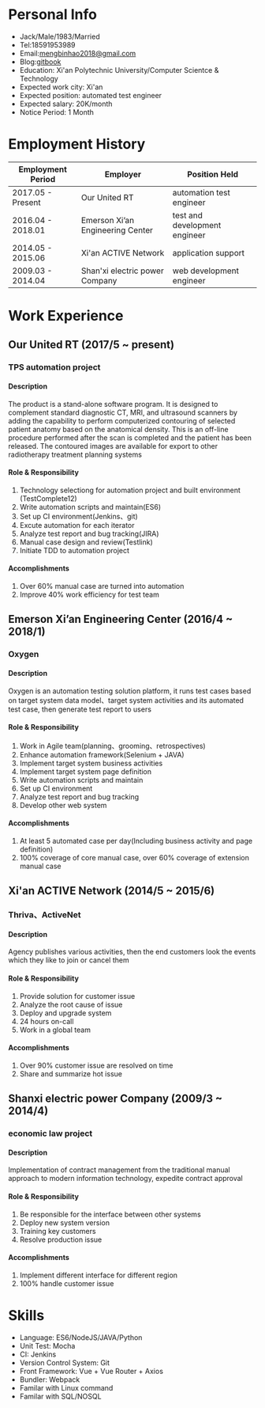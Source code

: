 # Personal Info
- Jack/Male/1983/Married
- Tel:18591953989
- Email:mengbinhao2018@gmail.com
- Blog:[gitbook](https://jackmeng.gitbook.io/note/)
- Education: Xi'an Polytechnic University/Computer Scientce & Technology
- Expected work city: Xi'an
- Expected position: automated test engineer
- Expected salary: 20K/month
- Notice Period: 1 Month

# Employment History

| Employment Period | Employer                         | Position Held                 |
| ----------------- | -------------------------------- | ----------------------------- |
| 2017.05 - Present | Our United RT                    | automation test engineer      |
| 2016.04 - 2018.01 | Emerson Xi’an Engineering Center | test and development engineer |
| 2014.05 - 2015.06 | Xi'an ACTIVE Network             | application support           |
| 2009.03 - 2014.04 | Shan'xi electric power Company   | web development engineer      |

# Work Experience

## Our United RT (2017/5 ~ present)
### TPS automation project
#### Description
The product is a stand-alone software program.  It is designed to complement standard diagnostic CT, MRI, and ultrasound scanners by adding the capability to perform computerized contouring of selected patient anatomy based on the anatomical density.  This is an off-line procedure performed after the scan is completed and the patient has been released.  The contoured images are available for export to other radiotherapy treatment planning systems

#### Role & Responsibility
1. Technology selectiong for automation project and built environment (TestComplete12)
2. Write automation scripts and maintain(ES6)
3. Set up CI environment(Jenkins、git)
4. Excute automation for each iterator
5. Analyze test report and bug tracking(JIRA)
6. Manual case design and review(Testlink)
7. Initiate TDD to automation project

#### Accomplishments
1. Over 60% manual case are turned into automation
2. Improve 40% work efficiency for test team

## Emerson Xi’an Engineering Center (2016/4 ~ 2018/1)
### Oxygen
#### Description
Oxygen is an automation testing solution platform, it runs test cases based on target system data model、target system activities and its automated test case, then generate test report to users

#### Role & Responsibility
1. Work in Agile team(planning、grooming、retrospectives)
2. Enhance automation framework(Selenium + JAVA)
3. Implement target system business activities
4. Implement target system page definition
5. Write automation scripts and maintain
6. Set up CI environment
7. Analyze test report and bug tracking
8. Develop other web system

#### Accomplishments
1. At least 5 automated case per day(Including business activity and page definition)
2. 100% coverage of core manual case, over 60% coverage of extension manual case

## Xi'an ACTIVE Network (2014/5 ~ 2015/6)
### Thriva、ActiveNet
#### Description
Agency publishes various activities, then the end customers look the events which they like to join or cancel them

#### Role & Responsibility
1. Provide solution for customer issue
2. Analyze the root cause of issue
3. Deploy and upgrade system
4. 24 hours on-call
5. Work in a global team

#### Accomplishments
1. Over 90% customer issue are resolved on time
2. Share and summarize hot issue


## Shanxi electric power Company (2009/3 ~ 2014/4)
### economic law project
#### Description
Implementation of contract management from the traditional manual approach to modern information technology, expedite contract approval

#### Role & Responsibility
1. Be responsible for the interface between other systems
2. Deploy new system version
3. Training key customers
4. Resolve production issue

#### Accomplishments
1. Implement different interface for different region
2. 100% handle customer issue

# Skills
- Language: ES6/NodeJS/JAVA/Python
- Unit Test: Mocha
- CI: Jenkins
- Version Control System: Git
- Front Framework: Vue + Vue Router + Axios
- Bundler: Webpack
- Familar with Linux command
- Familar with SQL/NOSQL